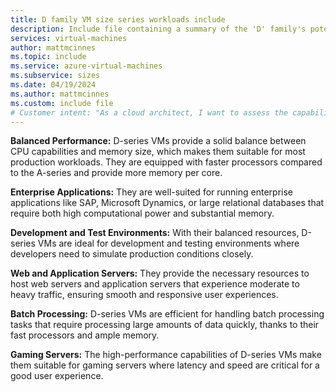 ```yaml
---
title: D family VM size series workloads include
description: Include file containing a summary of the 'D' family's potential workloads.
services: virtual-machines
author: mattmcinnes
ms.topic: include
ms.service: azure-virtual-machines
ms.subservice: sizes
ms.date: 04/19/2024
ms.author: mattmcinnes
ms.custom: include file
# Customer intent: "As a cloud architect, I want to assess the capabilities of D-series virtual machines, so that I can determine their suitability for hosting enterprise applications, development environments, and web services in my organization's cloud infrastructure."
---
```

**Balanced Performance:** D-series VMs provide a solid balance between CPU capabilities and memory size, which makes them suitable for most production workloads. They are equipped with faster processors compared to the A-series and provide more memory per core.

**Enterprise Applications:** They are well-suited for running enterprise applications like SAP, Microsoft Dynamics, or large relational databases that require both high computational power and substantial memory.

**Development and Test Environments:** With their balanced resources, D-series VMs are ideal for development and testing environments where developers need to simulate production conditions closely.

**Web and Application Servers:** They provide the necessary resources to host web servers and application servers that experience moderate to heavy traffic, ensuring smooth and responsive user experiences.

**Batch Processing:** D-series VMs are efficient for handling batch processing tasks that require processing large amounts of data quickly, thanks to their fast processors and ample memory.

**Gaming Servers:** The high-performance capabilities of D-series VMs make them suitable for gaming servers where latency and speed are critical for a good user experience.